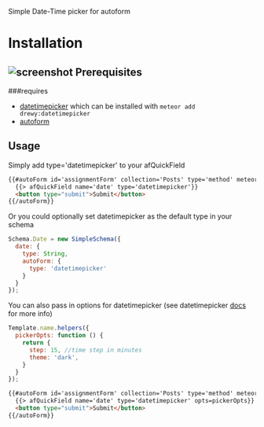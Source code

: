 Simple Date-Time picker for autoform

Installation
============
![screenshot](/../master/screenshot.png?raw=true "datetimepicker screenshot")
Prerequisites
-------------
###requires
* [datetimepicker](https://github.com/xdan/datetimepicker) which can be installed with `meteor add drewy:datetimepicker`
* [autoform](https://github.com/aldeed/meteor-autoform)

Usage
-----
Simply add type='datetimepicker' to your afQuickField
```html
{{#autoForm id='assignmentForm' collection='Posts' type='method' meteormethod='addPost'}}
  {{> afQuickField name='date' type='datetimepicker'}}
  <button type="submit">Submit</button>
{{/autoForm}}
```
Or you could optionally set datetimepicker as the default type in your schema
```javascript
Schema.Date = new SimpleSchema({
  date: {
    type: String,
    autoForm: {
      type: 'datetimepicker'
    }
  }
});
```
You can also pass in options for datetimepicker (see datetimepicker [docs](http://xdsoft.net/jqplugins/datetimepicker/) for more info)
```javascript
Template.name.helpers({
  pickerOpts: function () {
    return {
      step: 15, //time step in minutes
      theme: 'dark',
    }
  }
});
```
```html
{{#autoForm id='assignmentForm' collection='Posts' type='method' meteormethod='addPost'}}
  {{> afQuickField name='date' type='datetimepicker' opts=pickerOpts}}
  <button type="submit">Submit</button>
{{/autoForm}}
```
